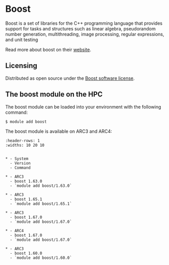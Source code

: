 # Boost

Boost is a set of libraries for the C++ programming language that provides support for tasks and structures such as linear algebra, pseudorandom number generation, multithreading, image processing, regular expressions, and unit testing



Read more about boost on their [website](https://www.boost.org/).





## Licensing 

Distributed as open source under the [Boost software license](https://www.boost.org/users/license.html).



## The boost module on the HPC

The boost module can be loaded into your environment with the following command:

```bash
$ module add boost
```

The boost module is available on ARC3 and ARC4:

```{list-table}
:header-rows: 1
:widths: 10 20 10


* - System
  - Version
  - Command

* - ARC3
  - boost 1.63.0
  - `module add boost/1.63.0`

* - ARC3
  - boost 1.65.1
  - `module add boost/1.65.1`

* - ARC3
  - boost 1.67.0
  - `module add boost/1.67.0`

* - ARC4
  - boost 1.67.0
  - `module add boost/1.67.0`

* - ARC3
  - boost 1.60.0
  - `module add boost/1.60.0`

```